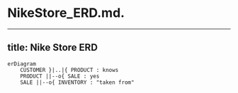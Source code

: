 # NikeStore_ERD.md.

---
title: Nike Store ERD
---

```mermaid
erDiagram
    CUSTOMER }|..|{ PRODUCT : knows
    PRODUCT ||--o{ SALE : yes
    SALE ||--o{ INVENTORY : "taken from"
``` 

